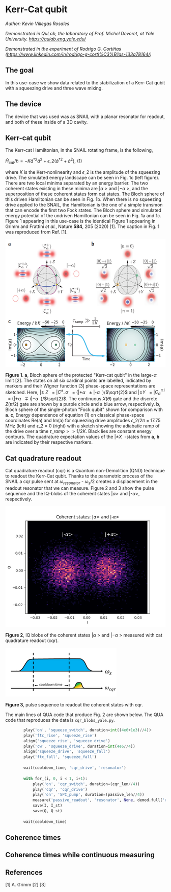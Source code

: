 # Kerr-Cat qubit
*Author: Kevin Villegas Rosales*

_Demonstrated in QuLab, the laboratory of Prof. Michel Devoret, at Yale University. https://qulab.eng.yale.edu/_

_Demonstrated in the experiment of Rodrigo G. Cortiñas (https://www.linkedin.com/in/rodrigo-g-corti%C3%B1as-133a78164/)_


## The goal

In this use-case we show data related to the stabilization of a Kerr-Cat qubit with
a squeezing drive and three wave mixing.

## The device
The device that was used was as SNAIL with a planar resonator for readout, and
both of these inside of a 3D cavity.

## Kerr-cat qubit

The Kerr-cat Hamiltonian, in the SNAIL rotating frame, is the following, 

$\hat{H}_{cat}/\hbar = -K\hat{a}^{\dagger2}\hat{a}^{2} + \epsilon\_{2}(\hat{a}^{\dagger2}+\hat{a}^{2})$, (1) 


where $K$ is the Kerr-nonlinearity and $\epsilon\_{2}$ is the amplitude of the squeezing drive.
The simulated energy landscape can be seen in Fig. 1c (left figure). There are two local minima
separated by an energy barrier. The two coherent states existing in these minima are |$\alpha$ $>$ and
|$-\alpha$ $>$, and the superposition of these coherent states form cat states. The Bloch sphere of this 
driven Hamiltonian can be seen in Fig. 1b. When there is no squeezing drive applied to the SNAIL, the
Hamiltonian is the one of a simple transmon that can encode the first two Fock states. The Bloch
sphere and simulated energy potential of the undriven Hamiltonian can be seen in Fig. 1a and 1c. Figure
1 appearing in this use-case is the identical Figure 1 appearing in Grimm and Frattini *et al.*, Nature **584**, 205 (2020) [1].
The caption in Fig. 1 was reproduced from Ref. [1].

<img alt="Grimm_Frattini_Fig1_1" src="Grimm_Frattini_Fig1_1.png" width="567" height="400" class="center"/>

**Figure 1**. **a**, Bloch sphere of the protected "Kerr-cat qubit" in the large-$\alpha$ limit [2]. The
states on all six cardinal points are labelled, indicated by markers and their Wigner function [3] phase-space
representations are sketched. Here, |$\pm$ $Z$ $\>$ = |$C^{\pm}\_{\alpha}$ $\>$ = (|+$\alpha$ $\>$ $\pm$ |-$\alpha$ $\>$)/$\sqrt{2}$
and |$\pm Y$ $\>$ = |$C^{\mp i}_{\alpha}$ $\>$ = (|$+\alpha$ $\>$ $\mp$ $i$|$-\alpha$ $\>$)/$\sqrt{2}$. The continuous $X(\theta)$ gate
and the discrete $Z(\pi/2)$ gate are shown by a purple circle and a blue arrow, respectively. **b**, Bloch sphere
of the single-photon "Fock qubit" shown for comparison with **a**. **c**, Energy dependence of equation (1) on classical
phase-space coordinates Re(a) and Im(a) for squeezing drive amplitudes $\epsilon\_{2}/2\pi$ = 17.75 MHz (left)
and $\epsilon\_{2}$ = 0 (right) with a sketch showing the adiabatic ramp of the drive over a time $\tau\_{ramp} >> 1/2K$. Black
lies are constant energy contours. The quadrature expectation values of the |$\pm X$ $\>$-states from **a**, **b** are 
indicated by their respective markers.

## Cat quadrature readout

Cat quadrature readout (cqr) is a Quantum non-Demolition (QND) technique to readout the Kerr-Cat qubit.
Thanks to the parametric process of the SNAIL a cqr pulse sent at $\omega_{resonator}$ - $\omega_{s}/2$ creates a
displacement in the readout resonator that we can measure. Figure 2 and 3 show the pulse sequence and the IQ-blobs
of the coherent states |$\alpha$> and |-$\alpha$>, respectively.

![Figure_2a_IQblobs](Figure_2a_IQblobs.png)

**Figure 2**, IQ blobs of the coherent states |$\alpha$ $>$ and |$-\alpha$ $>$ measured with cat quadrature readout (cqr).

<img alt="Fig2_pulse_sequence" height="153" src="Fig2_Pulse_sequence.png" width="350"/>

**Figure 3**, pulse sequence to readout the coherent states with cqr.

The main lines of QUA code that produce Fig. 2 are shown below. The QUA code that reproduces the data is `cqr_blobs_yale.py`.

```python
        play('on', 'squeeze_switch', duration=int((4e6+1e3)//4))
        play('ftc_rise', 'squeeze_rise')
        align('squeeze_rise', 'squeeze_drive')
        play('cw', 'squeeze_drive', duration=int(4e6//4))
        align('squeeze_drive', 'squeeze_fall')
        play('ftc_fall', 'squeeze_fall')
        
        wait(cooldown_time, 'cqr_drive', 'resonator')
                
        with for_(i, 0, i < 1, i+1):
            play('on', 'cqr_switch', duration=(cqr_len//4))
            play('cqr', 'cqr_drive')
            play('on', 'SPC_pump', duration=(passive_len//4))
            measure('passive_readout', 'resonator', None, demod.full('rotated_cos', I, 'out1'), demod.full('rotated_sin', Q, 'out1'))
            save(I, I_st)
            save(Q, Q_st)

        wait(cooldown_time)
```

## Coherence times

## Coherence times while continuous measuring

## References

[1] A. Grimm
[2]
[3]
